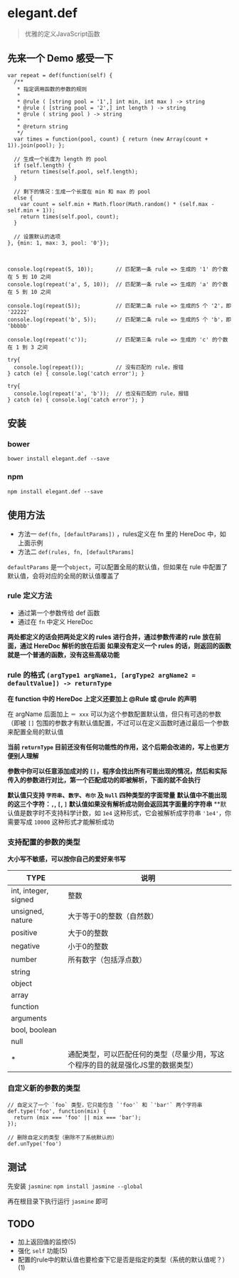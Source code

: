 # elegant.def

> 优雅的定义JavaScript函数


## 先来一个 Demo 感受一下

    var repeat = def(function(self) {
      /**
       * 指定调用函数的参数的规则
       *
       * @rule ( [string pool = '1',] int min, int max ) -> string
       * @rule ( [string pool = '2',] int length ) -> string
       * @rule ( string pool ) -> string
       *
       * @return string
       */
      var times = function(pool, count) { return (new Array(count + 1)).join(pool); };
  
      // 生成一个长度为 length 的 pool
      if (self.length) {
        return times(self.pool, self.length);
      }
  
      // 剩下的情况：生成一个长度在 min 和 max 的 pool
      else {
        var count = self.min + Math.floor(Math.random() * (self.max - self.min + 1));
        return times(self.pool, count);
      }
      
      // 设置默认的选项
    }, {min: 1, max: 3, pool: '0'});
  
  
  
    console.log(repeat(5, 10));       // 匹配第一条 rule => 生成的 '1' 的个数在 5 到 10 之间
    console.log(repeat('a', 5, 10));  // 匹配第一条 rule => 生成的 'a' 的个数在 5 到 10 之间
  
    console.log(repeat(5));           // 匹配第二条 rule => 生成的5 个 '2'，即 '22222'
    console.log(repeat('b', 5));      // 匹配第二条 rule => 生成的5 个 'b'，即 'bbbbb'
  
    console.log(repeat('c'));         // 匹配第三条 rule => 生成的 'c' 的个数在 1 到 3 之间
  
    try{
      console.log(repeat());          // 没有匹配的 rule，报错
    } catch (e) { console.log('catch error'); }
  
    try{
      console.log(repeat('a', 'b'));  // 也没有匹配的 rule，报错
    } catch (e) { console.log('catch error'); }
  
  
## 安装

### bower

`bower install elegant.def --save`

### npm

`npm install elegant.def --save`


## 使用方法

* 方法一  `def(fn, [defaultParams])` ，rules定义在 fn 里的 HereDoc 中，如上面示例
* 方法二  `def(rules, fn, [defaultParams]`

`defaultParams` 是一个`object`，可以配置全局的默认值，但如果在 rule 中配置了默认值，会将对应的全局的默认值覆盖了


### rule 定义方法

* 通过第一个参数传给 def 函数
* 通过在 `fn` 中定义 HereDoc 

**两处都定义的话会把两处定义的 rules 进行合并，通过参数传递的 rule 放在前面，通过 HereDoc 解析的放在后面**
**如果没有定义一个 rules 的话，则返回的函数就是一个普通的函数，没有这些高级功能**


### rule 的格式 `(argType1 argName1, [argType2 argName2 = defaultValue]) -> returnType`

**在 function 中的 HereDoc 上定义还要加上 @Rule 或 @rule 的声明**

在 argName 后面加上 `＝ xxx` 可以为这个参数配置默认值，但只有可选的参数（即被 `[]` 包围的参数才有默认值配置，不过可以在定义函数时通过最后一个参数来配置全局的默认值


**当前 `returnType` 目前还没有任何功能性的作用，这个后期会改进的，写上也更方便别人理解**


**参数中你可以任意添加成对的 `[]`，程序会找出所有可能出现的情况，然后和实际传入的参数进行对比，第一个匹配成功的即被解析，下面的就不会执行**


**默认值只支持 `字符串`、`数字`、`布尔` 及 `Null` 四种类型的字面常量**
**默认值中不能出现的这三个字符：`,`, `[`, `]`**
**默认值如果没有解析成功则会返回其字面量的字符串**
**默认值是数字时不支持科学计数，如 `1e4` 这种形式，它会被解析成字符串 `'1e4'`，你需要写成 `10000` 这种形式才能解析成功




### 支持配置的参数的类型

__大小写不敏感，可以按你自己的爱好来书写__

 TYPE                   | 说明
 ---------------------- | -----------
 int, integer, signed   | 整数
 unsigned, nature       | 大于等于0的整数（自然数）
 positive               | 大于0的整数
 negative               | 小于0的整数
 number                 | 所有数字（包括浮点数）
 string                 |
 object                 |
 array                  |
 function               |
 arguments              |
 bool, boolean          |
 null                   |
 *                      | 通配类型，可以匹配任何的类型（尽量少用，写这个程序的目的就是强化JS里的数据类型）
 

### 自定义新的参数的类型

    // 自定义了一个 `foo` 类型，它只能包含 `'foo'` 和 `'bar'` 两个字符串
    def.type('foo', function(mix) {
      return (mix === 'foo' || mix === 'bar');
    });
    
    // 删除自定义的类型（删除不了系统默认的）
    def.unType('foo')


## 测试

先安装 `jasmine`:  `npm install jasmine --global`

再在根目录下执行运行 `jasmine` 即可
 
 
## TODO

* 加上返回值的监控(5)
* 强化 `self` 功能(5)
* 配置的rule中的默认值也要检查下它是否是指定的类型（系统的默认值呢？）(1)
 
